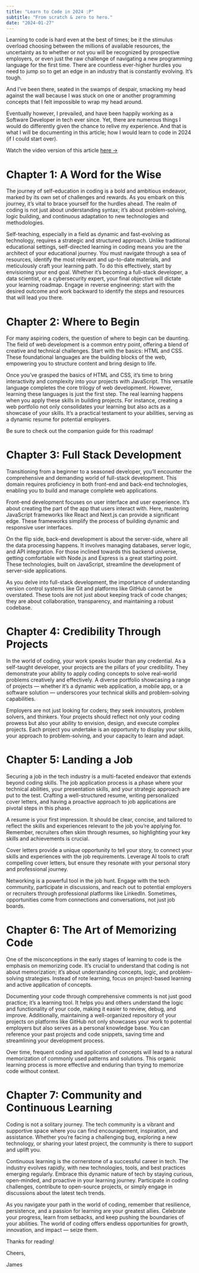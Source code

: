 ```yaml
---
title: "Learn to Code in 2024 :P"
subtitle: "From scratch & zero to hero."
date: "2024-01-27"
---
```



Learning to code is hard even at the best of times; be it the stimulus overload choosing between the millions of available resources, the uncertainty as to whether or not you will be recognized by prospective employers, or even just the raw challenge of navigating a new programming language for the first time. There are countless ever-higher hurdles you need to jump so to get an edge in an industry that is constantly evolving. It’s tough.

And I’ve been there, seated in the swamps of despair, smacking my head against the wall because I was stuck on one or another programming concepts that I felt impossible to wrap my head around.

Eventually however, I prevailed, and have been happily working as a Software Developer in tech ever since. Yet, there are numerous things I would do differently given the chance to relive my experience. And that is what I will be documenting in this article; how I would learn to code in 2024 (if I could start over).

Watch the video version of this article [here ->](https://youtu.be/_MaXcDmCeVU)


# Chapter 1: A Word for the Wise

The journey of self-education in coding is a bold and ambitious endeavor, marked by its own set of challenges and rewards. As you embark on this journey, it’s vital to brace yourself for the hurdles ahead. The realm of coding is not just about understanding syntax; it’s about problem-solving, logic building, and continuous adaptation to new technologies and methodologies.

Self-teaching, especially in a field as dynamic and fast-evolving as technology, requires a strategic and structured approach. Unlike traditional educational settings, self-directed learning in coding means you are the architect of your educational journey. You must navigate through a sea of resources, identify the most relevant and up-to-date materials, and meticulously craft your learning path. To do this effectively, start by envisioning your end goal. Whether it’s becoming a full-stack developer, a data scientist, or a cybersecurity expert, your final objective will dictate your learning roadmap. Engage in reverse engineering: start with the desired outcome and work backward to identify the steps and resources that will lead you there.

# Chapter 2: Where to Begin

For many aspiring coders, the question of where to begin can be daunting. The field of web development is a common entry point, offering a blend of creative and technical challenges. Start with the basics: HTML and CSS. These foundational languages are the building blocks of the web, empowering you to structure content and bring design to life.

Once you’ve grasped the basics of HTML and CSS, it’s time to bring interactivity and complexity into your projects with JavaScript. This versatile language completes the core trilogy of web development. However, learning these languages is just the first step. The real learning happens when you apply these skills in building projects. For instance, creating a web portfolio not only consolidates your learning but also acts as a showcase of your skills. It’s a practical testament to your abilities, serving as a dynamic resume for potential employers.

Be sure to check out the companion guide for this roadmap!

# Chapter 3: Full Stack Development

Transitioning from a beginner to a seasoned developer, you’ll encounter the comprehensive and demanding world of full-stack development. This domain requires proficiency in both front-end and back-end technologies, enabling you to build and manage complete web applications.

Front-end development focuses on user interface and user experience. It’s about creating the part of the app that users interact with. Here, mastering JavaScript frameworks like React and Next.js can provide a significant edge. These frameworks simplify the process of building dynamic and responsive user interfaces.

On the flip side, back-end development is about the server-side, where all the data processing happens. It involves managing databases, server logic, and API integration. For those inclined towards this backend universe, getting comfortable with Node.js and Express is a great starting point. These technologies, built on JavaScript, streamline the development of server-side applications.

As you delve into full-stack development, the importance of understanding version control systems like Git and platforms like GitHub cannot be overstated. These tools are not just about keeping track of code changes; they are about collaboration, transparency, and maintaining a robust codebase.

# Chapter 4: Credibility Through Projects

In the world of coding, your work speaks louder than any credential. As a self-taught developer, your projects are the pillars of your credibility. They demonstrate your ability to apply coding concepts to solve real-world problems creatively and effectively. A diverse portfolio showcasing a range of projects — whether it’s a dynamic web application, a mobile app, or a software solution — underscores your technical skills and problem-solving capabilities.

Employers are not just looking for coders; they seek innovators, problem solvers, and thinkers. Your projects should reflect not only your coding prowess but also your ability to envision, design, and execute complex projects. Each project you undertake is an opportunity to display your skills, your approach to problem-solving, and your capacity to learn and adapt.

# Chapter 5: Landing a Job

Securing a job in the tech industry is a multi-faceted endeavor that extends beyond coding skills. The job application process is a phase where your technical abilities, your presentation skills, and your strategic approach are put to the test. Crafting a well-structured resume, writing personalized cover letters, and having a proactive approach to job applications are pivotal steps in this phase.

A resume is your first impression. It should be clear, concise, and tailored to reflect the skills and experiences relevant to the job you’re applying for. Remember, recruiters often skim through resumes, so highlighting your key skills and achievements is crucial.

Cover letters provide a unique opportunity to tell your story, to connect your skills and experiences with the job requirements. Leverage AI tools to craft compelling cover letters, but ensure they resonate with your personal story and professional journey.

Networking is a powerful tool in the job hunt. Engage with the tech community, participate in discussions, and reach out to potential employers or recruiters through professional platforms like LinkedIn. Sometimes, opportunities come from connections and conversations, not just job boards.

# Chapter 6: The Art of Memorizing Code

One of the misconceptions in the early stages of learning to code is the emphasis on memorizing code. It’s crucial to understand that coding is not about memorization; it’s about understanding concepts, logic, and problem-solving strategies. Instead of rote learning, focus on project-based learning and active application of concepts.

Documenting your code through comprehensive comments is not just good practice; it’s a learning tool. It helps you and others understand the logic and functionality of your code, making it easier to review, debug, and improve. Additionally, maintaining a well-organized repository of your projects on platforms like GitHub not only showcases your work to potential employers but also serves as a personal knowledge base. You can reference your past projects and code snippets, saving time and streamlining your development process.

Over time, frequent coding and application of concepts will lead to a natural memorization of commonly used patterns and solutions. This organic learning process is more effective and enduring than trying to memorize code without context.

# Chapter 7: Community and Continuous Learning

Coding is not a solitary journey. The tech community is a vibrant and supportive space where you can find encouragement, inspiration, and assistance. Whether you’re facing a challenging bug, exploring a new technology, or sharing your latest project, the community is there to support and uplift you.

Continuous learning is the cornerstone of a successful career in tech. The industry evolves rapidly, with new technologies, tools, and best practices emerging regularly. Embrace this dynamic nature of tech by staying curious, open-minded, and proactive in your learning journey. Participate in coding challenges, contribute to open-source projects, or simply engage in discussions about the latest tech trends.

As you navigate your path in the world of coding, remember that resilience, persistence, and a passion for learning are your greatest allies. Celebrate your progress, learn from setbacks, and keep pushing the boundaries of your abilities. The world of coding offers endless opportunities for growth, innovation, and impact — seize them.

Thanks for reading!

Cheers,

James
